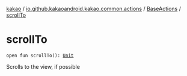 [kakao](../../index.md) / [io.github.kakaoandroid.kakao.common.actions](../index.md) / [BaseActions](index.md) / [scrollTo](./scroll-to.md)

# scrollTo

`open fun scrollTo(): `[`Unit`](https://kotlinlang.org/api/latest/jvm/stdlib/kotlin/-unit/index.html)

Scrolls to the view, if possible

